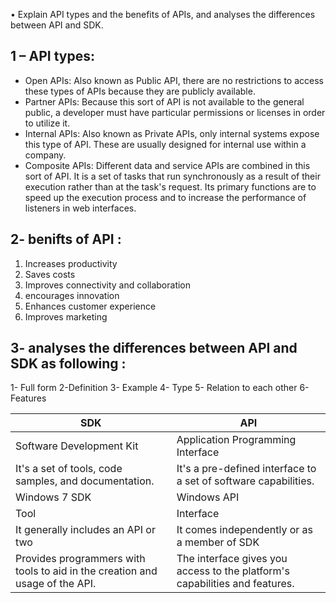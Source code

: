  •	Explain API types and the benefits of APIs, and analyses the differences between API and SDK.
## 1 – API types:
- Open APIs: Also known as Public API, there are no restrictions to access these types of APIs because they are publicly available.
- Partner APIs: Because this sort of API is not available to the general public, a developer must have particular permissions or licenses in order to utilize it.
- Internal APIs: Also known as Private APIs, only internal systems expose this type of API. These are usually designed for internal use within a company.
- Composite APIs: Different data and service APIs are combined in this sort of API. It is a set of tasks that run synchronously as a result of their execution rather than at the task's request.
 Its primary functions are to speed up the execution process and to increase the performance of listeners in web interfaces.

## 2- benifts of API :
1.	Increases productivity
2.	Saves costs
3.	Improves connectivity and collaboration
4.	encourages innovation
5.	Enhances customer experience
6.	Improves marketing 

## 3- analyses the differences between API and SDK as following :
1- Full form
2-Definition
3- Example
4- Type 
5- Relation to each other 
6- Features

 |SDK | API| 
|-----|-----|
|Software Development Kit|Application Programming Interface
|It's a set of tools, code samples, and documentation.| It's a pre-defined interface to a set of software capabilities.
|Windows 7 SDK|Windows API
|Tool|Interface
|It generally includes an API or two|It comes independently or as a member of SDK
|Provides programmers with tools to aid in the creation and usage of the API.|The interface gives you access to the platform's capabilities and features.




